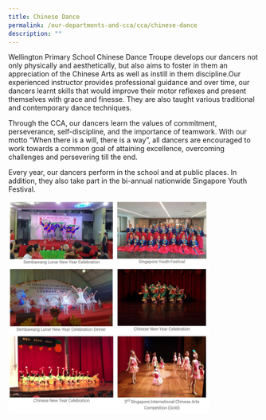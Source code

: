 ```yaml
---
title: Chinese Dance
permalink: /our-departments-and-cca/cca/chinese-dance
description: ""
---
```

Wellington Primary School Chinese Dance Troupe develops our dancers not only physically and aesthetically, but also aims to foster in them an appreciation of the Chinese Arts as well as instill in them discipline.Our experienced instructor provides professional guidance and over time, our dancers learnt skills that would improve their motor reflexes and present themselves with grace and finesse. They are also taught various traditional and contemporary dance techniques.   

Through the CCA, our dancers learn the values of commitment, perseverance, self-discipline, and the importance of teamwork. With our motto “When there is a will, there is a way”, all dancers are encouraged to work towards a common goal of attaining excellence, overcoming challenges and persevering till the end. 

Every year, our dancers perform in the school and at public places. In addition, they also take part in the bi-annual nationwide Singapore Youth Festival.

<img src="/images/chinese%20dance.jpg" 
     style="width:80%">
